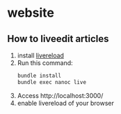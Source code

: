 # website

## How to liveedit articles
1. install [livereload](http://livereload.com/)
2. Run this command: 
    ```bash
    bundle install
    bundle exec nanoc live
    ```
3. Access http://localhost:3000/ 
4. enable livereload of your browser
